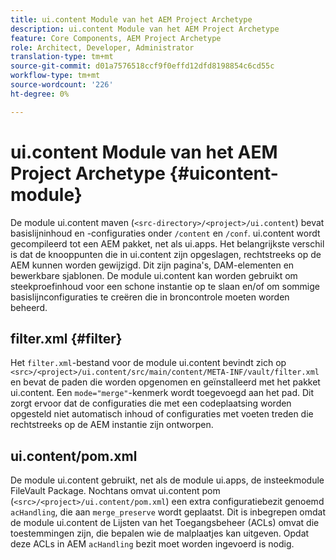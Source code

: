 ```yaml
---
title: ui.content Module van het AEM Project Archetype
description: ui.content Module van het AEM Project Archetype
feature: Core Components, AEM Project Archetype
role: Architect, Developer, Administrator
translation-type: tm+mt
source-git-commit: d01a7576518ccf9f0effd12dfd8198854c6cd55c
workflow-type: tm+mt
source-wordcount: '226'
ht-degree: 0%

---
```



# ui.content Module van het AEM Project Archetype {#uicontent-module}

De module ui.content maven (`<src-directory>/<project>/ui.content`) bevat basislijninhoud en -configuraties onder `/content` en `/conf`. ui.content wordt gecompileerd tot een AEM pakket, net als ui.apps. Het belangrijkste verschil is dat de knooppunten die in ui.content zijn opgeslagen, rechtstreeks op de AEM kunnen worden gewijzigd. Dit zijn pagina&#39;s, DAM-elementen en bewerkbare sjablonen. De module ui.content kan worden gebruikt om steekproefinhoud voor een schone instantie op te slaan en/of om sommige basislijnconfiguraties te creëren die in broncontrole moeten worden beheerd.

## filter.xml {#filter}

Het `filter.xml`-bestand voor de module ui.content bevindt zich op `<src>/<project>/ui.content/src/main/content/META-INF/vault/filter.xml` en bevat de paden die worden opgenomen en geïnstalleerd met het pakket ui.content. Een `mode="merge"`-kenmerk wordt toegevoegd aan het pad. Dit zorgt ervoor dat de configuraties die met een codeplaatsing worden opgesteld niet automatisch inhoud of configuraties met voeten treden die rechtstreeks op de AEM instantie zijn ontworpen.

## ui.content/pom.xml

De module ui.content gebruikt, net als de module ui.apps, de insteekmodule FileVault Package. Nochtans omvat ui.content pom (`<src>/<project>/ui.content/pom.xml`) een extra configuratiebezit genoemd `acHandling`, die aan `merge_preserve` wordt geplaatst. Dit is inbegrepen omdat de module ui.content de Lijsten van het Toegangsbeheer (ACLs) omvat die toestemmingen zijn, die bepalen wie de malplaatjes kan uitgeven. Opdat deze ACLs in AEM `acHandling` bezit moet worden ingevoerd is nodig.
